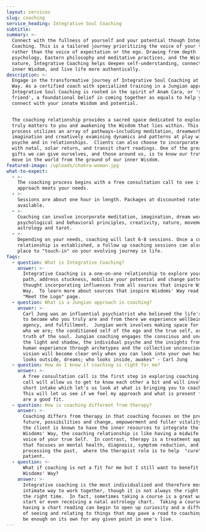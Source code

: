 ```yaml
---
layout: services
slug: coaching
service_heading: Integrative Soul Coaching
subtitle:
summary: >-
  Connect with the fullness of yourself and your potential though Integrative
  Coaching. This is a tailored journey prioritizing the voice of your true Self,
  rather than the voice of expectation or the ego. Drawing from depth
  psychology, Eastern philosophy and meditative practices, and the Wisdom of
  nature, Integrative Coaching helps deepen self-understanding, connect with
  inner Wisdom, and live life more authentically. 
description: >-
  Engage in the transformative journey of Integrative Soul Coaching at Wisdoms’
  Way. As a certified coach with specialized training in a Jungian approach,
  Integrative Soul Coaching is rooted in the spirit of Anam Cara, or 'soul
  friend', a foundational belief in coming together as equals to help you
  connect with your innate Wisdom and potential. 


  The coaching relationship provides a sacred space dedicated to exploring what
  truly matters to you and awakening the Wisdom that lies within. This immersive
  process utilizes an array of pathways—including meditation, dreamwork, active
  imagination and creatively examining dynamics and patterns at play within the
  psyche and in relationships.  Clients can also choose to incorporate astrology
  with natal, solar return, and transit chart readings. One of the greatest
  gifts we can give ourselves, and those around us, is to know our truth and
  move in the world from the ground of our inner Wisdom.
featured-image: /uploads/chakra-woman.jpg
what-to-expect:
  - >-
    The coaching process begins with a free consultation call to see if my
    approach meets your needs.
  - >-
    Sessions are about one hour in length. Packages at discounted rates are
    available.
  - >-
    Coaching can involve incorporate meditation, imagination, dream work,
    psychological and behavioral principles, creativity, nature, movement,
    astrology and tarot.
  - >-
    Depending on your needs, coaching will last 6-8 sessions. Once a coaching
    relationship is established, a follow up coaching sessions can also be a
    place to "touch-in" on your evolving journey in life. 
faqs:
  - question: What is Integrative Coaching?
    answer: >-
      Integrative Coaching is a one-on-one relationship to explore your self’s
      path, address stuckness, mobilize your potential and change patterns
      thought incorporating influences from all sources that inspire Wisdoms’
      Way.  To learn more about sources that inspire Wisdoms' Way read  the
      "Meet the Logo" page. 
  - question: What is a Jungian approach in coaching?
    answer: >-
      Carl Jung was an influential psychiatrist who believed the life's work is
      to become who you truly are and from there we experience wellbeing,
      agency, and fulfillment.  Jungian work involves making space for all of
      who we are; the conditioned self of the ego and the true self, or deeper
      truth of the soul. Jungian coaching engages the conscious and unconscious,
      the light and shadow, the individual psyche and the insights from shared
      human experience through archetypes and the collective unconscious.  "Your
      vision will become clear only when you can look into your own heart. Who
      looks outside, dreams; who looks inside, awakes" - Carl Jung
  - question: How do I know if coaching is right for me?
    answer: >-
      A free consultation call is the first step in exploring coaching.  This
      call will allow us to get to know each other a bit and will involve a
      short intake which let's us look at what is bringing you to coaching. 
      This will let us see if we feel my approach and what is present for you
      are a good fit.
  - question: How is coaching different from therapy?
    answer: >-
      Coaching differs from therapy in that coaching focuses on the present and
      future, possibilities and change, empowerment and fuller vitality where
      the client is known to have the inner resources to integrate the work.  At
      Wisdoms' Way, the coaching relationship is like having a midwife for the
      voice of your true Self.  In contrast, therapy is a treatment approach
      that focuses on mental health, diagnosis, symptom reduction, and
      processing the past,  where the therapist role is to help  "cure" the
      patient.  
  - question: >-
      What if coaching is not a fit for me but I still want to benefit from
      Wisdoms' Way?
    answer: >-
      Integrative coaching is the most individualized and therefore most
      intimate way to work together, though it is not always the right fit or
      the right time.  In fact, sometimes taking a course is a great way to
      start or even receiving a natal astrology chart.  Taking a course or
      having a chart reading can begin to open up curiosity and a different way
      of seeing and relating to things that may pave a road to coaching or may
      be enough on its own for any given point in one's live. 
---
```

